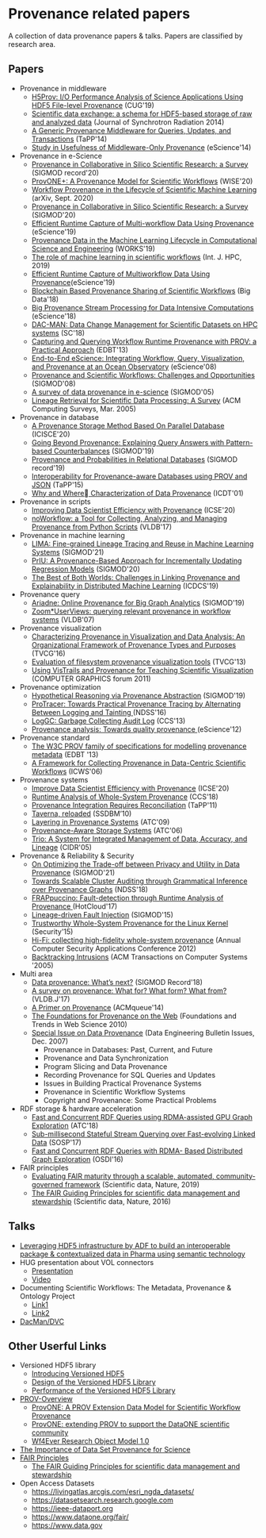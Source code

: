 # Provenance related papers
A collection of data provenance papers & talks. Papers are classified by research area.

## Papers
- Provenance in middleware
  - [H5Prov: I/O Performance Analysis of Science Applications Using HDF5 File-level Provenance](https://sdm.lbl.gov/~sbyna/research/papers/2019/201905-CUG-H5Prov-Provenance.pdf) (CUG'19)
  - [Scientific data exchange: a schema for HDF5-based storage of raw and analyzed data](http://xrm.phys.northwestern.edu/research/pdf_papers/2014/decarlo_jsr_2014.pdf) (Journal of Synchrotron Radiation 2014)
  - [A Generic Provenance Middleware for Queries, Updates, and Transactions](https://www.usenix.org/conference/tapp2014/agenda/presentation/arab) (TaPP'14)
  - [Study in Usefulness of Middleware-Only Provenance](https://ieeexplore.ieee.org/document/6972267) (eScience'14)
- Provenance in e-Science
  - [Provenance in Collaborative in Silico Scientific Research: a Survey](https://sigmodrecord.org/publications/sigmodRecord/2006/pdfs/06_Surveys_Jandre.pdf) (SIGMOD record'20)
  - [ProvONE+: A Provenance Model for Scientific Workflows](https://link.springer.com/chapter/10.1007%2F978-3-030-62008-0_30) (WISE'20)  
  - [Workflow Provenance in the Lifecycle of Scientific Machine Learning](https://arxiv.org/abs/2010.00330) (arXiv, Sept. 2020)
  - [Provenance in Collaborative in Silico Scientific Research: a Survey](https://dl.acm.org/doi/10.1145/3442322.3442329) (SIGMOD'20)
  - [Efficient Runtime Capture of Multi-workflow Data Using Provenance](https://ieeexplore.ieee.org/abstract/document/9041720) (eScience'19)
  - [Provenance Data in the Machine Learning Lifecycle in Computational Science and Engineering](https://hal-lirmm.ccsd.cnrs.fr/lirmm-02335500/document) (WORKS'19)
  - [The role of machine learning in scientific workflows](https://journals.sagepub.com/doi/pdf/10.1177/1094342019852127) (Int. J. HPC, 2019)
  - [Efficient Runtime Capture of Multiworkflow Data Using Provenance](https://ieeexplore.ieee.org/document/9041720)(eScience'19)
  - [Blockchain Based Provenance Sharing of Scientific Workflows](https://ieeexplore.ieee.org/document/8622237) (Big Data'18)
  - [Big Provenance Stream Processing for Data Intensive Computations](https://ieeexplore.ieee.org/document/8588658) (eScience'18)
  - [DAC-MAN: Data Change Management for Scientific Datasets on HPC systems](https://ieeexplore.ieee.org/document/8665773) (SC'18)
  - [Capturing and Querying Workflow Runtime Provenance with PROV: a Practical Approach](https://dl.acm.org/doi/10.1145/2457317.2457365) (EDBT'13)
  - [End-to-End eScience: Integrating Workflow, Query, Visualization, and Provenance at an Ocean Observatory](https://ieeexplore.ieee.org/document/4736749/authors#authors) (eScience'08)
  - [Provenance and Scientific Workflows: Challenges and Opportunities](https://dl.acm.org/doi/10.1145/1376616.1376772) (SIGMOD'08)
  - [A survey of data provenance in e-science](https://dl.acm.org/doi/10.1145/1084805.1084812) (SIGMOD'05)
  - [Lineage Retrieval for Scientific Data Processing: A Survey](https://dl.acm.org/doi/10.1145/1057977.1057978) (ACM Computing Surveys, Mar. 2005)
- Provenance in database
  - [A Provenance Storage Method Based On Parallel Database](https://ieeexplore.ieee.org/document/7120563) (ICISCE'20)
  - [Going Beyond Provenance: Explaining Query Answers with Pattern-based Counterbalances](https://dl.acm.org/doi/10.1145/3299869.3300066) (SIGMOD'19)
  - [Provenance and Probabilities in Relational Databases](https://dl.acm.org/doi/abs/10.1145/3186549.3186551) (SIGMOD record'19)
  - [Interoperability for Provenance-aware Databases using PROV and JSON](https://www.usenix.org/conference/tapp15/workshop-program/presentation/niu) (TaPP'15)
  - [Why and Where􏰀 Characterization of Data Provenance](https://dl.acm.org/doi/10.5555/645504.656274) (ICDT'01)
- Provenance in scripts
  - [Improving Data Scientist Efficiency with Provenance](https://www.seltzer.com/assets/publications/icse2020-provbuild.pdf) (ICSE'20)  
  - [noWorkflow: a Tool for Collecting, Analyzing, and Managing Provenance from Python Scripts](http://www.vldb.org/pvldb/vol10/p1841-pimentel.pdf) (VLDB'17)
- Provenance in machine learning
  - [LIMA: Fine-grained Lineage Tracing and Reuse in Machine Learning Systems](https://dl.acm.org/doi/abs/10.1145/3448016.3452788) (SIGMOD'21)
  - [PrIU: A Provenance-Based Approach for Incrementally Updating Regression Models](https://dl.acm.org/doi/abs/10.1145/3318464.3380571) (SIGMOD'20)
  - [The Best of Both Worlds: Challenges in Linking Provenance and Explainability in Distributed Machine Learning](https://ieeexplore.ieee.org/document/8885193) (ICDCS'19)
- Provenance query
  - [Ariadne: Online Provenance for Big Graph Analytics](https://dl.acm.org/doi/10.1145/3299869.3300091) (SIGMOD'19)
  - [Zoom*UserViews: querying relevant provenance in workflow systems](https://dl.acm.org/doi/pdf/10.5555/1325851.1326016) (VLDB'07)
- Provenance visualization
  - [Characterizing Provenance in Visualization and Data Analysis: An Organizational Framework of Provenance Types and Purposes](https://ieeexplore.ieee.org/document/7192714) (TVCG'16)
  - [Evaluation of filesystem provenance visualization tools](https://dash.harvard.edu/bitstream/handle/1/11326224/InfoVis_borkin-124_camera-ready.pdf;jsessionid=7F79F6083C394AB59756F0AF7C5AFB73?sequence=1) (TVCG'13) 
  - [Using VisTrails and Provenance for Teaching Scientific Visualization](https://columbiadb.github.io/files/papers/vistrails-teach.pdf) (COMPUTER GRAPHICS forum 2011)
- Provenance optimization
  - [Hypothetical Reasoning via Provenance Abstraction](https://dl.acm.org/doi/10.1145/3299869.3300084) (SIGMOD'19)
  - [ProTracer: Towards Practical Provenance Tracing by Alternating Between Logging and Tainting ](https://friends.cs.purdue.edu/pubs/NDSS16.pdf) (NDSS'16)
  - [LogGC: Garbage Collecting Audit Log](https://dl.acm.org/doi/10.1145/2508859.2516731) (CCS'13)
  - [Provenance analysis: Towards quality provenance ](https://ieeexplore.ieee.org/document/6404480) (eScience'12)
- Provenance standard
  - [The W3C PROV family of specifications for modelling provenance metadata](https://dl.acm.org/doi/10.1145/2452376.2452478) (EDBT '13) 
  - [A Framework for Collecting Provenance in Data-Centric Scientific Workflows](https://ieeexplore.ieee.org/document/4032054) (ICWS'06)
- Provenance systems
  - [Improve Data Scientist Efficiency with Provenance](https://dl.acm.org/doi/10.1145/3377811.3380366) (ICSE'20)
  - [Runtime Analysis of Whole-System Provenance](https://dl.acm.org/doi/10.1145/3243734.3243776) (CCS'18)
  - [Provenance Integration Requires Reconciliation](https://www.usenix.org/conference/tapp11/provenance-integration-requires-reconciliation) (TaPP'11)
  - [Taverna, reloaded](https://link.springer.com/chapter/10.1007/978-3-642-13818-8_33) (SSDBM’10)
  - [Layering in Provenance Systems](https://dl.acm.org/doi/10.5555/1855807.1855817) (ATC'09)
  - [Provenance-Aware Storage Systems](https://dl.acm.org/doi/10.5555/1267359.1267363) (ATC'06)
  - [Trio: A System for Integrated Management of Data, Accuracy, and Lineage](http://cidrdb.org/cidr2005/papers/P22.pdf) (CIDR'05)
- Provenance & Reliability & Security
  - [On Optimizing the Trade-off between Privacy and Utility in Data Provenance](https://arxiv.org/abs/2103.00288) (SIGMOD'21)
  - [Towards Scalable Cluster Auditing through Grammatical Inference over Provenance Graphs](https://whassan3.web.engr.illinois.edu/papers/hassan-ndss18.pdf) (NDSS'18)
  - [FRAPpuccino: Fault-detection through Runtime Analysis of Provenance ](https://www.seltzer.com/assets/publications/FRAPpuccino.pdf) (HotCloud'17)
  - [Lineage-driven Fault Injection](https://dl.acm.org/doi/10.1145/2723372.2723711) (SIGMOD'15)
  - [Trustworthy Whole-System Provenance for the Linux Kernel](https://www.usenix.org/system/files/conference/usenixsecurity15/sec15-paper-bates.pdf) (Security'15)
  - [Hi-Fi: collecting high-fidelity whole-system provenance](https://www.cise.ufl.edu/~butler/pubs/acsac12b.pdf) (Annual Computer Security Applications Conference 2012)
  - [Backtracking Intrusions](https://css.csail.mit.edu/6.858/2019/readings/backtracking.pdf) (ACM Transactions on Computer Systems '2005)
- Multi area
  - [Data provenance: What’s next?](https://dl.acm.org/doi/abs/10.1145/3316416.3316418) (SIGMOD Record'18)
  - [A survey on provenance: What for? What form? What from?](https://dl.acm.org/doi/10.1007/s00778-017-0486-1) (VLDB.J'17)
  - [A Primer on Provenance](https://queue.acm.org/detail.cfm?id=2602651) (ACMqueue'14)
  - [The Foundations for Provenance on the Web](https://dl.acm.org/doi/10.1561/1800000010) (Foundations and Trends in Web Science 2010)
  - [Special Issue on Data Provenance](http://sites.computer.org/debull/A07dec/issue1.htm) (Data Engineering Bulletin Issues, Dec. 2007)
    - Provenance in Databases: Past, Current, and Future
    - Provenance and Data Synchronization	
    - Program Slicing and Data Provenance
    - Recording Provenance for SQL Queries and Updates
    - Issues in Building Practical Provenance Systems
    - Provenance in Scientific Workflow Systems
    - Copyright and Provenance: Some Practical Problems
- RDF storage & hardware acceleration
  - [Fast and Concurrent RDF Queries using RDMA-assisted GPU Graph Exploration](https://dl.acm.org/doi/10.5555/3277355.3277418) (ATC'18)
  - [Sub-millisecond Stateful Stream Querying over Fast-evolving Linked Data](https://dl.acm.org/doi/10.1145/3132747.3132777) (SOSP'17)
  - [Fast and Concurrent RDF Queries with RDMA- Based Distributed Graph Exploration](https://dl.acm.org/doi/10.5555/3026877.3026902) (OSDI'16)
- FAIR principles
  - [Evaluating FAIR maturity through a scalable, automated, community-governed framework](https://www.nature.com/articles/s41597-019-0184-5) (Scientific data, Nature, 2019)
  - [The FAIR Guiding Principles for scientific data management and stewardship](https://www.nature.com/articles/sdata201618) (Scientific data, Nature, 2016)


## Talks
- [Leveraging HDF5 infrastructure by ADF to build an interoperable package & contextualized data in Pharma using semantic technology](https://www.hdfgroup.org/wp-content/uploads/2020/10/Leveraging_HDF5_infrastructure_by-_ADF_Amnon_Ptashek.pdf)
- HUG presentation about VOL connectors 
  - [Presentation](https://www.hdfgroup.org/wp-content/uploads/2020/10/Virtual-Object-Layer-VOL-Intro.pdf)
  - [Video](https://www.youtube.com/watch?v=d6BHION5WbI )
- Documenting Scientific Workflows: The Metadata, Provenance & Ontology Project
  - [Link1](https://www.nitrd.gov/nitrdgroups/images/c/c6/Schissel-MPO-MAGIC-Final.pdf)
  - [Link2](https://www-internal.psfc.mit.edu/research/alcator/pubs/APS/APS2014/Greenwald_APS-poster_%202014.pdf)
- [DacMan/DVC](https://sc18.supercomputing.org/proceedings/tech_paper/tech_paper_files/pap407s5.pdf)
## Other Userful Links
- Versioned HDF5 library
  - [Introducing Versioned HDF5](https://labs.quansight.org/blog/2020/08/introducing-versioned-hdf5/)
  - [Design of the Versioned HDF5 Library](https://labs.quansight.org/blog/2020/09/design-of-the-versioned-hdf5-library/) 
  - [Performance of the Versioned HDF5 Library](https://labs.quansight.org/blog/2020/09/versioned-hdf5-performance/) 
- [PROV-Overview](https://www.w3.org/TR/prov-overview/)
  - [ProvONE: A PROV Extension Data Model for Scientific Workflow Provenance](http://jenkins-1.dataone.org/jenkins/view/Documentation%20Projects/job/ProvONE-Documentation-trunk/ws/provenance/ProvONE/v1/provone.html)
  - [ProvONE: extending PROV to support the DataONE scientific community](http://homepages.cs.ncl.ac.uk/paolo.missier/doc/dataone-prov-3-years-later.pdf) 
  - [Wf4Ever Research Object Model 1.0](http://wf4ever.github.io/ro/)
- [The Importance of Data Set Provenance for Science](https://eos.org/opinions/the-importance-of-data-set-provenance-for-science)
- [FAIR Principles](https://www.go-fair.org/fair-principles/)
  - [The FAIR Guiding Principles for scientific data management and stewardship](https://www.nature.com/articles/sdata201618)
- Open Access Datasets
  - https://livingatlas.arcgis.com/esri_ngda_datasets/
  - https://datasetsearch.research.google.com
  - https://ieee-dataport.org
  - https://www.dataone.org/fair/
  - https://www.data.gov
